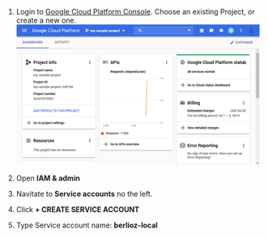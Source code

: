 1. Login to [Google Cloud Platform Console](https://console.cloud.google.com). Choose an existing Project, or create a new one.
![GCP Console Screenshot](assets/gcp-console.png)

2. Open **IAM & admin**

3. Navitate to **Service accounts** no the left.

3. Click **+ CREATE SERVICE ACCOUNT**

4. Type Service account name: **berlioz-local**